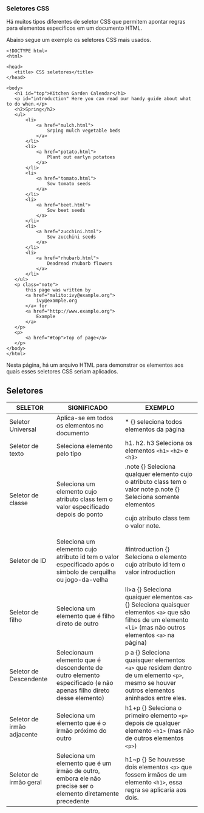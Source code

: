 ### Seletores CSS

Há muitos tipos diferentes de seletor CSS que permitem apontar regras para elementos específicos em um documento HTML. 

Abaixo segue um exemplo os seletores CSS mais usados.
 ```
<!DOCTYPE html>
<html>

<head>
    <title> CSS seletores</title>
</head>

<body>
    <h1 id="top">Kitchen Garden Calendar</h1>
    <p id="introduction" Here you can read our handy guide about what to do when.</p>
    <h2>Spring</h2>
    <ul>
        <li>
            <a href="mulch.html">
                Srping mulch vegetable beds
            </a>
        </li>
        <li>
            <a href="potato.html">
                Plant out earlyn potatoes
            </a>
        </li>
        <li>
            <a href="tomato.html">
                Sow tomato seeds
            </a>
        </li>
        <li>
            <a href="beet.html">
                Sow beet seeds
            </a>
        </li>
        <li>
            <a href="zucchini.html">
                Sow zucchini seeds
            </a>
        </li>
        <li>
            <a href="rhubarb.html">
                Deadread rhubarb flowers
            </a>
        </li>
    </ul>
    <p class="note">
        this page was written by
        <a href="malito:ivy@example.org">
            ivy@example.org
        </a> for
        <a href="http://www.example.org">
            Example
        </a>
    </p>
    <p>
        <a href="#top">Top of page</a>
    </p>
</body>
</html>
```
Nesta página, há um arquivo HTML para demonstrar os elementos aos quais  esses seletores CSS seriam aplicados.

## Seletores

| SELETOR    | SIGNIFICADO | EXEMPLO  |
| ------ | ----------- | --------- |
| Seletor Universal  | Aplica-se em todos os elementos no documento        | * {}  seleciona todos elementos da página     |
| Seletor de texto  | Seleciona elemento pelo tipo       | h1. h2. h3 Seleciona os elementos ```<h1>``` ```<h2>``` e ```<h3>```         |
| Seletor de classe  | Seleciona um elemento cujo  atributo class tem o valor especificado depois do ponto      | .note {} Seleciona qualquer elemento cujo o atributo class tem o valor  note p.note {} Seleciona somente elementos <p> cujo atributo class tem o valor note.         |
| Seletor de ID  | Seleciona um elemento cujo atributo id tem o valor especificado após o símbolo de cerquilha ou jogo-da-velha       | #introduction {} Seleciona o elemento cujo atributo id tem o valor introduction         |
| Seletor de filho  | Seleciona um elemento que é filho direto de outro       | li>a {} Seleciona quaiquer elementos ```<a>```{} Seleciona quaisquer elementos ```<a>``` que são filhos de um elemento ```<li>``` (mas não outros elementos ```<a>``` na página)         |
| Seletor de Descendente  | Selecionaum elemento que é descendente de outro elemento especificado (e não apenas filho direto desse elemento)       | p  a {} Seleciona quaisquer elementos ```<a>``` que residem dentro de um elemento ```<p>```, mesmo se houver outros elementos aninhados entre eles.         |
| Seletor de irmão adjacente  | Seleciona um elemento que é o irmão próximo do outro       | h1+p {} Seleciona o primeiro elemento ```<p>``` depois de qualquer elemento ```<h1>``` (mas não de outros elementos ```<p>```)         |
| Seletor de irmão geral  | Seleciona um elemento que é um irmão de outro, embora ele não precise ser o elemento diretamente precedente       | h1~p     {} Se houvesse dois elementos ```<p>``` que fossem irmãos de um elemento ```<h1>```, essa regra se aplicaria aos dois.     |
